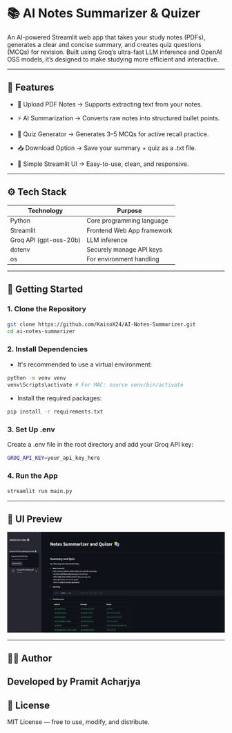 
# 📚 AI Notes Summarizer & Quizer

An AI-powered Streamlit web app that takes your study notes (PDFs), generates a clear and concise summary, and creates quiz questions (MCQs) for revision. Built using Groq’s ultra-fast LLM inference and OpenAI OSS models, it’s designed to make studying more efficient and interactive.

---

## 🚀 Features

- 📝 Upload PDF Notes → Supports extracting text from your notes.

- ⚡ AI Summarization → Converts raw notes into structured bullet points.

- 🎯 Quiz Generator → Generates 3–5 MCQs for active recall practice.

- 📥 Download Option → Save your summary + quiz as a .txt file.

- 🎨 Simple Streamlit UI → Easy-to-use, clean, and responsive.

---

## ⚙️ Tech Stack

| Technology          | Purpose                                                |
|---------------------|--------------------------------------------------------|
| Python              | Core programming language                              |
| Streamlit           | Frontend Web App framework                             |
| Groq API (gpt-oss-20b)| LLM inference       |
| dotenv              | Securely manage API keys                               |
| os                  | For environment handling                               |

---

## 🚀 Getting Started

### 1. Clone the Repository

```bash
git clone https://github.com/KaisoX24/AI-Notes-Summarizer.git
cd ai-notes-summarizer
```
### 2. Install Dependencies
- It's recommended to use a virtual environment:

```bash
python -m venv venv
venv\Scripts\activate # For MAC: source venv/bin/activate
```
- Install the required packages:

```bash
pip install -r requirements.txt
```
### 3. Set Up .env
Create a .env file in the root directory and add your Groq API key:
```bash
GROQ_API_KEY=your_api_key_here
```

### 4. Run the App
```bash
streamlit run main.py
```
---

## 📸 UI Preview
![App Screenshot](assets/screenshot.png)

---
## 🧑‍💻 Author
Developed by Pramit Acharjya
---
## 🪪 License
MIT License — free to use, modify, and distribute.
